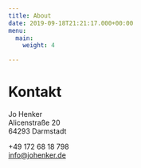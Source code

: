 ```yaml
---
title: About
date: 2019-09-18T21:21:17.000+00:00
menu:
  main:
    weight: 4

---
```

# Kontakt

Jo Henker \
Alicenstraße 20 \
64293 Darmstadt

+49 172 68 18 798 \
info@johenker.de